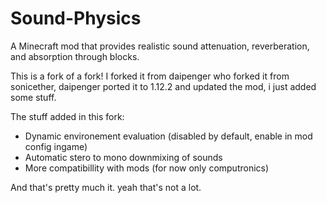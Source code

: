 # Sound-Physics
A Minecraft mod that provides realistic sound attenuation, reverberation, and absorption through blocks.

This is a fork of a fork! I forked it from daipenger who forked it from sonicether, daipenger ported it to 1.12.2 and updated the mod, i just added some stuff.

The stuff added in this fork:
* Dynamic environement evaluation (disabled by default, enable in mod config ingame)
* Automatic stero to mono downmixing of sounds
* More compatibillity with mods (for now only computronics)

And that's pretty much it. yeah that's not a lot.
